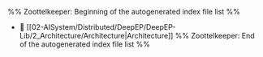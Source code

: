%% Zoottelkeeper: Beginning of the autogenerated index file list  %%
- 📄 [[02-AISystem/Distributed/DeepEP/DeepEP-Lib/2_Architecture/Architecture|Architecture]]
%% Zoottelkeeper: End of the autogenerated index file list  %%

